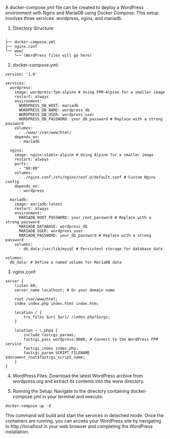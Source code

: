 A docker-compose.yml file can be created to deploy a WordPress environment with Nginx and MariaDB using Docker Compose. This setup involves three services: wordpress, nginx, and mariadb.

1. Directory Structure:
```
.
├── docker-compose.yml
├── nginx.conf
└── www/
    └── (WordPress files will go here)
```

2. docker-compose.yml:
```
version: '1.0'

services:
  wordpress:
    image: wordpress:fpm-alpine # Using FPM-Alpine for a smaller image
    restart: always
    environment:
      WORDPRESS_DB_HOST: mariadb
      WORDPRESS_DB_NAME: wordpress_db
      WORDPRESS_DB_USER: wordpress_user
      WORDPRESS_DB_PASSWORD: your_db_password # Replace with a strong password
    volumes:
      - ./www/:/var/www/html/
    depends_on:
      - mariadb

  nginx:
    image: nginx:stable-alpine # Using Alpine for a smaller image
    restart: always
    ports:
      - "80:80"
    volumes:
      - ./nginx.conf:/etc/nginx/conf.d/default.conf # Custom Nginx config
    depends_on:
      - wordpress

  mariadb:
    image: mariadb:latest
    restart: always
    environment:
      MARIADB_ROOT_PASSWORD: your_root_password # Replace with a strong password
      MARIADB_DATABASE: wordpress_db
      MARIADB_USER: wordpress_user
      MARIADB_PASSWORD: your_db_password # Replace with a strong password
    volumes:
      - db_data:/var/lib/mysql # Persistent storage for database data

volumes:
  db_data: # Define a named volume for MariaDB data
```

3. nginx.conf:
```
server {
    listen 80;
    server_name localhost; # Or your domain name

    root /var/www/html;
    index index.php index.html index.htm;

    location / {
        try_files $uri $uri/ /index.php?$args;
    }

    location ~ \.php$ {
        include fastcgi_params;
        fastcgi_pass wordpress:9000; # Connect to the WordPress FPM service
        fastcgi_index index.php;
        fastcgi_param SCRIPT_FILENAME $document_root$fastcgi_script_name;
    }
}
```

4. WordPress Files:
Download the latest WordPress archive from wordpress.org and extract its contents into the www directory.

5. Running the Setup:
Navigate to the directory containing docker-compose.yml in your terminal and execute:
```
docker-compose up -d
```

This command will build and start the services in detached mode. Once the containers are running, you can access your WordPress site by navigating to http://localhost in your web browser and completing the WordPress installation. 
